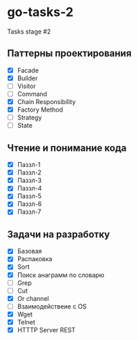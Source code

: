 # go-tasks-2

Tasks stage #2

## Паттерны проектирования

- [x] Facade
- [x] Builder
- [ ] Visitor
- [ ] Command
- [x] Chain Responsibility
- [x] Factory Method
- [ ] Strategy
- [ ] State

## Чтение и понимание кода

- [x] Паззл-1  
- [x] Паззл-2
- [x] Паззл-3
- [x] Паззл-4
- [x] Паззл-5
- [x] Паззл-6
- [x] Паззл-7

## Задачи на разработку

- [x] Базовая
- [x] Распаковка
- [x] Sort
- [x] Поиск анаграмм по словарю
- [ ] Grep
- [ ] Cut
- [x] Or channel
- [ ] Взаимодействеие с OS
- [x] Wget
- [x] Telnet
- [x] HTTTP Server REST
